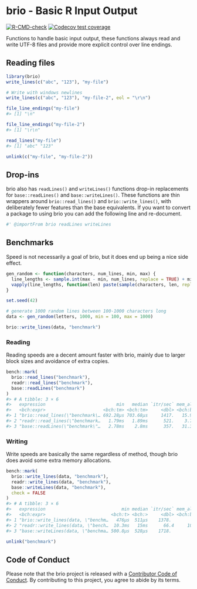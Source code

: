 
<!-- README.md is generated from README.Rmd. Please edit that file -->

# brio - Basic R Input Output

<!-- badges: start -->

[![R-CMD-check](https://github.com/r-lib/brio/actions/workflows/R-CMD-check.yaml/badge.svg)](https://github.com/r-lib/brio/actions/workflows/R-CMD-check.yaml)
[![Codecov test
coverage](https://codecov.io/gh/r-lib/brio/graph/badge.svg)](https://app.codecov.io/gh/r-lib/brio)
<!-- badges: end -->

Functions to handle basic input output, these functions always read and
write UTF-8 files and provide more explicit control over line endings.

## Reading files

``` r
library(brio)
write_lines(c("abc", "123"), "my-file")

# Write with windows newlines
write_lines(c("abc", "123"), "my-file-2", eol = "\r\n")

file_line_endings("my-file")
#> [1] "\n"

file_line_endings("my-file-2")
#> [1] "\r\n"

read_lines("my-file")
#> [1] "abc" "123"

unlink(c("my-file", "my-file-2"))
```

## Drop-ins

brio also has `readLines()` and `writeLines()` functions drop-in
replacements for `base::readLines()` and `base::writeLines()`. These
functions are thin wrappers around `brio::read_lines()` and
`brio::write_lines()`, with deliberately fewer features than the base
equivalents. If you want to convert a package to using brio you can add
the following line and re-document.

``` r
#' @importFrom brio readLines writeLines
```

## Benchmarks

Speed is not necessarily a goal of brio, but it does end up being a nice
side effect.

``` r
gen_random <- function(characters, num_lines, min, max) {
  line_lengths <- sample.int(max - min, num_lines, replace = TRUE) + min
  vapply(line_lengths, function(len) paste(sample(characters, len, replace = TRUE), collapse = ""), character(1))
}

set.seed(42)

# generate 1000 random lines between 100-1000 characters long
data <- gen_random(letters, 1000, min = 100, max = 1000)

brio::write_lines(data, "benchmark")
```

### Reading

Reading speeds are a decent amount faster with brio, mainly due to
larger block sizes and avoidance of extra copies.

``` r
bench::mark(
  brio::read_lines("benchmark"),
  readr::read_lines("benchmark"),
  base::readLines("benchmark")
)
#> # A tibble: 3 × 6
#>   expression                           min   median `itr/sec` mem_alloc `gc/sec`
#>   <bch:expr>                      <bch:tm> <bch:tm>     <dbl> <bch:byt>    <dbl>
#> 1 "brio::read_lines(\"benchmark\… 692.28µs 703.68µs     1417.   15.91KB     0   
#> 2 "readr::read_lines(\"benchmark…   1.79ms   1.89ms      521.    3.73MB     8.30
#> 3 "base::readLines(\"benchmark\"…   2.78ms    2.8ms      357.   31.39KB     0
```

### Writing

Write speeds are basically the same regardless of method, though brio
does avoid some extra memory allocations.

``` r
bench::mark(
  brio::write_lines(data, "benchmark"),
  readr::write_lines(data, "benchmark"),
  base::writeLines(data, "benchmark"),
  check = FALSE
)
#> # A tibble: 3 × 6
#>   expression                             min median `itr/sec` mem_alloc `gc/sec`
#>   <bch:expr>                         <bch:t> <bch:>     <dbl> <bch:byt>    <dbl>
#> 1 "brio::write_lines(data, \"benchm…   476µs  511µs    1378.         0B     0   
#> 2 "readr::write_lines(data, \"bench…  10.3ms   15ms      66.4     102KB     0   
#> 3 "base::writeLines(data, \"benchma… 500.8µs  528µs    1718.         0B     2.01

unlink("benchmark")
```

## Code of Conduct

Please note that the brio project is released with a [Contributor Code
of Conduct](https://brio.r-lib.org/CODE_OF_CONDUCT.html). By
contributing to this project, you agree to abide by its terms.
